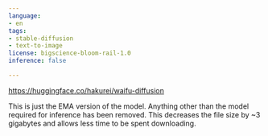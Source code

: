 ```yaml
---
language:
- en
tags:
- stable-diffusion
- text-to-image
license: bigscience-bloom-rail-1.0
inference: false

---
```

https://huggingface.co/hakurei/waifu-diffusion

This is just the EMA version of the model. Anything other than the model required for inference has been removed. This decreases the file size by ~3 gigabytes and allows less time to be spent downloading.